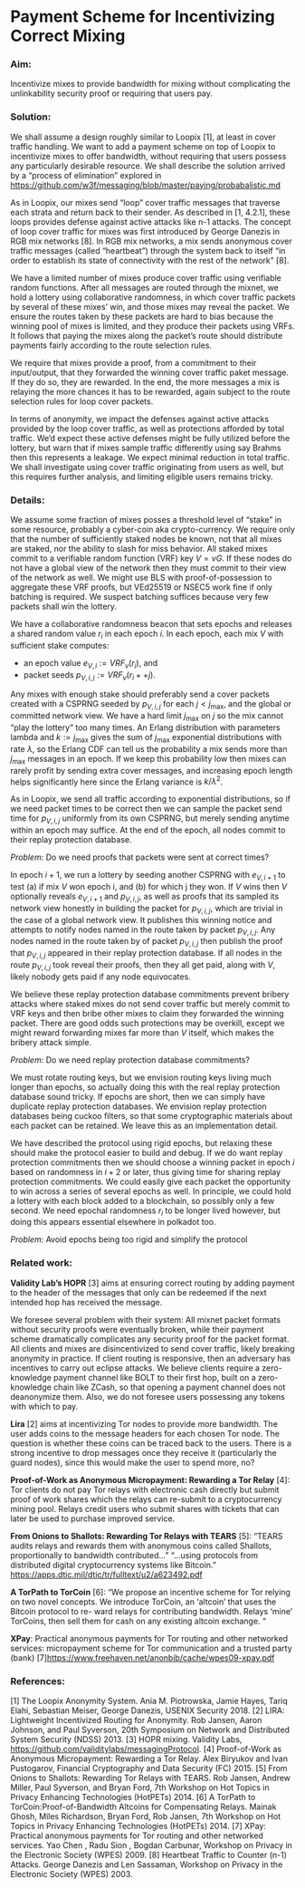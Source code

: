 ﻿# Payment Scheme for Incentivizing Correct Mixing

### Aim:

Incentivize mixes to provide bandwidth for mixing without complicating the unlinkability security proof or requiring that users pay.

### Solution:

We shall assume a design roughly similar to Loopix [1], at least in cover traffic handling.  We want to add a payment scheme on top of Loopix to incentivize mixes to offer bandwidth, without requiring that users possess any particularly desirable resource.  We shall describe the solution arrived by a “process of elimination” explored in https://github.com/w3f/messaging/blob/master/paying/probabalistic.md

As in Loopix, our mixes send “loop” cover traffic messages that traverse each strata and return back to their sender.  As described in [1, 4.2.1], these loops provides defense against active attacks like n-1 attacks. The concept of loop cover traffic for mixes was first introduced by George Danezis in RGB mix networks [8]. In RGB mix networks, a mix sends anonymous cover traffic messages (called “heartbeat”) through the system back to itself “in order to establish its state of connectivity with the rest of the network” [8].

We have a limited number of mixes produce cover traffic using verifiable random functions.  After all messages are routed through the mixnet, we hold a lottery using collaborative randomness, in which cover traffic packets by several of these mixes’ win, and those mixes may reveal the packet.  We ensure the routes taken by these packets are hard to bias because the winning pool of mixes is limited, and they produce their packets using VRFs.  It follows that paying the mixes along the packet’s route should distribute payments fairly according to the route selection rules. 

We require that mixes provide a proof, from a commitment to their input/output, that they forwarded the winning cover traffic paket message.  If they do so, they are rewarded.  In the end, the more messages a mix is relaying the more chances it has to be rewarded, again subject to the route selection rules for loop cover packets.

In terms of anonymity, we impact the defenses against active attacks provided by the loop cover traffic, as well as protections afforded by total traffic.  We’d expect these active defenses might be fully utilized before the lottery, but warn that if mixes sample traffic differently using say Brahms then this represents a leakage.  We expect minimal reduction in total traffic.  We shall investigate using cover traffic originating from users as well, but this requires further analysis, and limiting eligible users remains tricky.


### Details:

We assume some fraction of mixes posses a threshold level of “stake” in some resource, probably a cyber-coin aka crypto-currency.  We require only that the number of sufficiently staked nodes be known, not that all mixes are staked, nor the ability to slash for miss behavior.  All staked mixes commit to a verifiable random function (VRF) key $V = v G$.  If these nodes do not have a global view of the network then they must commit to their view of the network as well.  We might use BLS with proof-of-possession to aggregate these VRF proofs, but VEd25519 or NSEC5 work fine if only batching is required.  We suspect batching suffices because very few packets shall win the lottery.

We have a collaborative randomness beacon that sets epochs and releases a shared random value $r_i$ in each epoch $i$.  In each epoch, each mix $V$ with sufficient stake computes:
 - an epoch value $e_{V,i} := VRF_v(r_i)$, and
 - packet seeds $p_{V,i,j} := VRF_v(r_i ++ j)$.

Any mixes with enough stake should preferably send a cover packets created with a CSPRNG seeded by $p_{V,i,j}$ for each $j < j_\max$, and the global or committed network view.  We have a hard limit $j_\max$ on $j$ so the mix cannot “play the lottery” too many times.  An Erlang distribution with parameters lambda and $k := j_\max$ gives the sum of $j_\max$ exponential distributions with rate $\lambda$, so the Erlang CDF can tell us the probability a mix sends more than $j_\max$ messages in an epoch.  If we keep this probability low then mixes can rarely profit by sending extra cover messages, and increasing epoch length helps significantly here since the Erlang variance is $k/\lambda^2$.

As in Loopix, we send all traffic according to exponential distributions, so if we need packet times to be correct then we can sample the packet send time for $p_{V,i,j}$ uniformly from its own CSPRNG, but merely sending anytime within an epoch may suffice.  At the end of the epoch, all nodes commit to their replay protection database.

_Problem_:  Do we need proofs that packets were sent at correct times?

In epoch $i+1$, we run a lottery by seeding another CSPRNG with $e_{V,i+1}$ to test (a) if mix $V$ won epoch i, and (b) for which j they won.  If $V$ wins then $V$ optionally reveals $e_{V,i+1}$ and $p_{V,i,j}$, as well as proofs that its sampled its network view honestly in building the packet for $p_{V,i,j}$, which are trivial in the case of a global network view.  It publishes this winning notice and attempts to notify nodes named in the route taken by packet $p_{V,i,j}$.  Any nodes named in the route taken by of packet $p_{V,i,j}$ then publish the proof that $p_{V,i,j}$ appeared in their replay protection database.  If all nodes in the route $p_{V,i,j}$ took reveal their proofs, then they all get paid, along with $V$, likely nobody gets paid if any node equivocates.

We believe these replay protection database commitments prevent bribery attacks where staked mixes do not send cover traffic but merely commit to VRF keys and then bribe other mixes to claim they forwarded the winning packet.  There are good odds such protections may be overkill, except we might reward forwarding mixes far more than $V$ itself, which makes the bribery attack simple.  

_Problem_:  Do we need replay protection database commitments?

We must rotate routing keys, but we envision routing keys living much longer than epochs, so actually doing this with the real replay protection database sound tricky.  If epochs are short, then we can simply have duplicate replay protection databases.  We envision replay protection databases being cuckoo filters, so that some cryptographic materials about each packet can be retained.  We leave this as an implementation detail.

We have described the protocol using rigid epochs, but relaxing these should make the protocol easier to build and debug.  If we do want replay protection commitments then we should choose a winning packet in epoch $i$ based on randomness in $i+2$ or later, thus giving time for sharing replay protection commitments.  We could easily give each packet the opportunity to win across a series of several epochs as well.  In principle, we could hold a lottery with each block added to a blockchain, so possibly only a few second.  We need epochal randomness $r_i$ to be longer lived however, but doing this appears essential elsewhere in polkadot too.


_Problem_:  Avoid epochs being too rigid and simplify the protocol


### Related work: 

**Validity Lab’s HOPR** [3] aims at ensuring correct routing by adding payment to the header of the messages that only can be redeemed if the next intended hop has received the message.  

We foresee several problem with their system:  All mixnet packet formats without security proofs were eventually broken, while their payment scheme dramatically complicates any security proof for the packet format.  All clients and mixes are disincentivized to send cover traffic, likely breaking anonymity in practice.  If client routing is responsive, then an adversary has incentives to carry out eclipse attacks.  We believe clients require a zero-knowledge payment channel like BOLT to their first hop, built on a zero-knowledge chain like ZCash, so that opening a payment channel does not deanonymize them.  Also, we do not foresee users possessing any tokens with which to pay.


**Lira** [2] aims at incentivizing Tor nodes to provide more bandwidth. The user adds coins to the message headers for each chosen Tor node. The question is whether these coins can be traced back to the users. There is a strong incentive to drop messages once they receive it (particularly the guard nodes), since this would make the user to spend more, no? 

**Proof-of-Work as Anonymous Micropayment: Rewarding a Tor Relay** [4]: Tor clients do not pay Tor relays with electronic cash directly but submit proof of work shares which the relays can re-submit to a cryptocurrency mining pool. Relays credit users who submit shares with tickets that can later be used to purchase improved service.

**From Onions to Shallots: Rewarding Tor Relays with TEARS** [5]: “TEARS audits relays and rewards them with anonymous coins called Shallots, proportionally to bandwidth contributed…” “...using protocols from distributed digital cryptocurrency systems like Bitcoin.”
https://apps.dtic.mil/dtic/tr/fulltext/u2/a623492.pdf

**A TorPath to TorCoin** [6]: “We propose an incentive scheme for Tor relying on two novel concepts. We introduce TorCoin, an ‘altcoin’ that uses the Bitcoin protocol to re- ward relays for contributing bandwidth. Relays ‘mine’ TorCoins, then sell them for cash on any existing altcoin exchange. “

**XPay**: Practical anonymous payments for Tor routing and other networked services: micropayment scheme for Tor communication and a trusted party (bank) [7]https://www.freehaven.net/anonbib/cache/wpes09-xpay.pdf




### References:
[1] The Loopix Anonymity System. Ania M. Piotrowska, Jamie Hayes, Tariq Elahi, Sebastian Meiser, George Danezis, USENIX Security 2018. 
[2] LIRA: Lightweight Incentivized Routing for Anonymity. Rob Jansen, Aaron Johnson, and Paul Syverson, 20th Symposium on Network and Distributed System Security (NDSS) 2013.
[3] HOPR mixing. Validity Labs, https://github.com/validitylabs/messagingProtocol.
[4] Proof-of-Work as Anonymous Micropayment: Rewarding a Tor Relay. Alex Biryukov and Ivan Pustogarov, Financial Cryptography and Data Security (FC) 2015.
[5] From Onions to Shallots: Rewarding Tor Relays with TEARS. Rob Jansen, Andrew Miller, Paul Syverson, and Bryan Ford, 7th Workshop on Hot Topics in Privacy Enhancing Technologies (HotPETs) 2014.
[6] A TorPath to TorCoin:Proof-of-Bandwidth Altcoins for Compensating Relays. Mainak Ghosh, Miles Richardson, Bryan Ford, Rob Jansen, 7th Workshop on Hot Topics in Privacy Enhancing Technologies (HotPETs) 2014.
[7] XPay: Practical anonymous payments for Tor routing and other networked services. Yao Chen , Radu Sion , Bogdan Carbunar, Workshop on Privacy in the Electronic Society (WPES) 2009.
[8] Heartbeat Traffic to Counter (n-1) Attacks. George Danezis and Len Sassaman, Workshop on Privacy in the Electronic Society (WPES) 2003.
